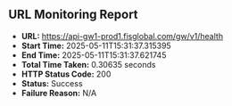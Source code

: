 ## URL Monitoring Report

- **URL:** https://api-gw1-prod1.fisglobal.com/gw/v1/health
- **Start Time:** 2025-05-11T15:31:37.315395
- **End Time:** 2025-05-11T15:31:37.621745
- **Total Time Taken:** 0.30635 seconds
- **HTTP Status Code:** 200
- **Status:** Success
- **Failure Reason:** N/A

